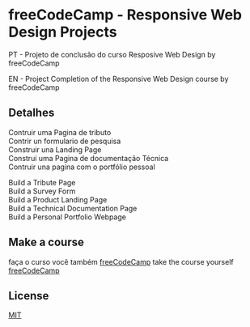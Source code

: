 # freeCodeCamp - Responsive Web Design Projects

PT - Projeto de conclusão do curso Resposive Web Design by freeCodeCamp

EN - Project Completion of the Responsive Web Design course by freeCodeCamp

## Detalhes

Contruir uma Pagina de tributo<br>
Contrir un formulario de pesquisa<br>
Construir una Landing Page <br>
Construi uma Pagina de documentação Técnica<br>
Contruir una pagina com o portfólio pessoal


Build a Tribute Page<br>
Build a Survey Form<br>
Build a Product Landing Page<br>
Build a Technical Documentation Page<br>
Build a Personal Portfolio Webpage

## Make a course

faça o curso você também [freeCodeCamp](https://www.freecodecamp.org/learn/)
take the course yourself [freeCodeCamp](https://www.freecodecamp.org/learn/)

## License

 [MIT](https://choosealicense.com/licenses/mit/)
